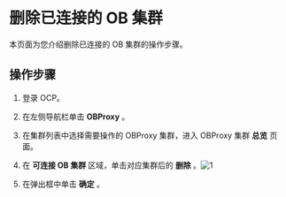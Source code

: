 删除已连接的 OB 集群 
=================================

本页面为您介绍删除已连接的 OB 集群的操作步骤。

操作步骤 
-------------------------

1. 登录 OCP。

   

2. 在左侧导航栏单击 **OBProxy** 。

   

3. 在集群列表中选择需要操作的 OBProxy 集群，进入 OBProxy 集群 **总览** 页面。

   

4. 在 **可连接 OB 集群** 区域，单击对应集群后的 **删除** 。![1](https://help-static-aliyun-doc.aliyuncs.com/assets/img/zh-CN/6620460261/p271769.png)

   

5. 在弹出框中单击 **确定** 。

   



